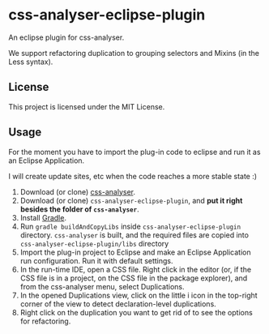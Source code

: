 # css-analyser-eclipse-plugin

An eclipse plugin for css-analyser.

We support refactoring duplication to grouping selectors and Mixins (in the Less syntax).

## License

This project is licensed under the MIT License.

## Usage

For the moment you have to import the plug-in code to eclipse and run it as an Eclipse Application.

I will create update sites, etc when the code reaches a more stable state :)


1. Download (or clone) [css-analyser](https://github.com/dmazinanian/css-analyser).
2. Download (or clone) `css-analyser-eclipse-plugin`, and **put it right besides the folder of `css-analyser`**.
3. Install [Gradle](http://gradle.org/).
4. Run `gradle buildAndCopyLibs` inside `css-analyser-eclipse-plugin` directory.
`css-analyser` is built, and the required files are copied into `css-analyser-eclipse-plugin/libs` directory
5. Import the plug-in project to Eclipse and make an Eclipse Application run configuration. Run it with default settings.
6. In the run-time IDE, open a CSS file. Right click in the editor (or, if the CSS file is in a project, on the CSS file in the package explorer), and from the css-analyser menu, select Duplications.
7. In the opened Duplications view, click on the little i icon in the top-right corner of the view to detect declaration-level duplications.
8. Right click on the duplication you want to get rid of to see the options for refactoring.
